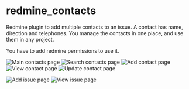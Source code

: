 redmine_contacts
================

Redmine plugin to add multiple contacts to an issue. A contact has name, direction and telephones. You manage the contacts in one place, and use them in any project.

You have to add redmine permissions to use it.

![Main contacts page](https://github.com/jperelli/redmine_contacts/raw/master/img/screenshot-01.png)
![Search contacts page](https://github.com/jperelli/redmine_contacts/raw/master/img/screenshot-02.png)
![Add contact page](https://github.com/jperelli/redmine_contacts/raw/master/img/screenshot-03.png)
![View contact page](https://github.com/jperelli/redmine_contacts/raw/master/img/screenshot-04.png)
![Update contact page](https://github.com/jperelli/redmine_contacts/raw/master/img/screenshot-05.png)

![Add issue page](https://github.com/jperelli/redmine_contacts/raw/master/img/screenshot-11.png)
![View issue page](https://github.com/jperelli/redmine_contacts/raw/master/img/screenshot-12.png)